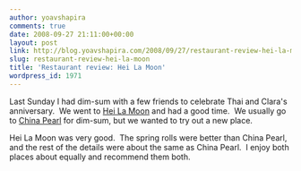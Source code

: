 ```yaml
---
author: yoavshapira
comments: true
date: 2008-09-27 21:11:00+00:00
layout: post
link: http://blog.yoavshapira.com/2008/09/27/restaurant-review-hei-la-moon/
slug: restaurant-review-hei-la-moon
title: 'Restaurant review: Hei La Moon'
wordpress_id: 1971
---
```


Last Sunday I had dim-sum with a few friends to celebrate Thai and Clara's anniversary.  We went to [Hei La Moon](http://www.hiddenboston.com/HeiLaMoon.html) and had a good time.  We usually go to [China Pearl](http://www.chinapearlrestaurant.com/) for dim-sum, but we wanted to try out a new place.

  


Hei La Moon was very good.  The spring rolls were better than China Pearl, and the rest of the details were about the same as China Pearl.  I enjoy both places about equally and recommend them both.

  

